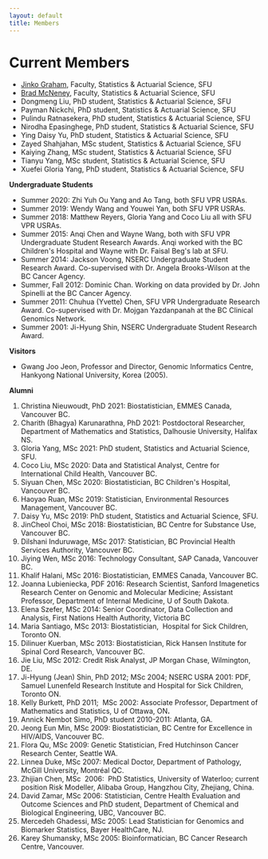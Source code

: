 ```yaml
---
layout: default
title: Members
---
```

# Current Members

<ul>
<li><a href="http://www.stat.sfu.ca/%7Ejgraham">Jinko Graham</a>, Faculty, Statistics &amp; Actuarial Science, SFU<br>
</li>
<li><a href="https://mcneney.github.io/">Brad McNeney</a>, Faculty, Statistics &amp; Actuarial Science, SFU</li>
<li>Dongmeng Liu, PhD student, Statistics &amp; Actuarial Science, SFU</li>
<li>Payman Nickchi, PhD student, Statistics &amp; Actuarial Science, SFU</li>
<li>Pulindu Ratnasekera, PhD student, Statistics &amp; Actuarial Science, SFU</li>
<li>Nirodha Epasinghege, PhD student, Statistics &amp; Actuarial Science, SFU</li>
<li>Ying Daisy Yu, PhD student, Statistics &amp; Actuarial Science, SFU</li>
<li>Zayed Shahjahan, MSc student, Statistics &amp; Actuarial Science, SFU</li>
<li>Kaiying Zhang,&nbsp;MSc student, Statistics &amp; Actuarial Science, SFU</li>
<li>Tianyu Yang, MSc student, Statistics &amp; Actuarial Science, SFU</li>
<li>Xuefei Gloria Yang, PhD student, Statistics &amp; Actuarial Science, SFU</li>
</ul>
<p><b>Undergraduate Students</b></p>
<ul>
<li>Summer 2020: Zhi Yuh Ou Yang and Ao Tang, both SFU VPR USRAs.</li>
<li>Summer 2019: Wendy Wang and Youwei Yan, both SFU VPR USRAs.</li>
<li>Summer 2018: Matthew Reyers, Gloria Yang and Coco Liu all with SFU VPR USRAs.<br>
</li>
<li>Summer 2015: Anqi Chen and Wayne Wang, both with SFU VPR Undergraduate Student Research Awards. Anqi worked with the BC Children's Hospital and Wayne with Dr. Faisal Beg's lab at SFU.<br>
</li>
<li>Summer 2014: Jackson Voong, NSERC Undergraduate Student Research Award. Co-supervised with Dr. Angela Brooks-Wilson at the BC Cancer Agency.</li>
<li>Summer, Fall 2012: Dominic Chan. Working on data provided by Dr. John Spinelli at the BC Cancer Agency.</li>
<li>Summer 2011: Chuhua (Yvette) Chen, SFU VPR Undergraduate Research Award. Co-supervised with Dr. Mojgan Yazdanpanah at the BC Clinical Genomics Network.</li>
<li>Summer 2001: Ji-Hyung Shin, NSERC Undergraduate Student Research Award. &nbsp;</li>
</ul>
<p><b>Visitors</b></p>
<ul>
<li>Gwang Joo Jeon, Professor and Director, Genomic Informatics Centre, Hankyong National University, Korea (2005).</li>
</ul>
<p><b>Alumni</b></p>
<ol>
<li>Christina Nieuwoudt, PhD 2021: Biostatistician, EMMES Canada, Vancouver BC.</li>
<li>Charith (Bhagya) Karunarathna, PhD 2021: Postdoctoral Researcher, Department of Mathematics and Statistics, Dalhousie University, Halifax NS.</li>
<li>Gloria Yang, MSc 2021: PhD student, Statistics and Actuarial Science, SFU.</li>
<li>Coco Liu, MSc 2020: Data and Statistical Analyst, Centre for International Child Health, Vancouver BC.</li>
<li>Siyuan Chen, MSc 2020: Biostatistician, BC Children's Hospital, Vancouver BC.</li>
<li>Haoyao Ruan, MSc 2019: Statistician, Environmental Resources Management, Vancouver BC.</li>
<li>Daisy Yu, MSc 2019: PhD student, Statistics and Actuarial Science, SFU.</li>
<li>JinCheol Choi, MSc 2018: Biostatistician, BC Centre for Substance Use, Vancouver BC.</li>
<li>Dilshani Induruwage, MSc 2017: Statistician, BC Provincial Health Services Authority, Vancouver BC.<br>
</li>
<li>Jiying Wen, MSc 2016: Technology Consultant, SAP Canada, Vancouver BC.<br>
</li>
<li>Khalif Halani, MSc 2016: Biostatistician, EMMES Canada, Vancouver BC.<br>
</li>
<li>Joanna Lubieniecka, PDF 2016: Research Scientist, Sanford Imagenetics Research Center on Genomic and Molecular Medicine; Assistant Professor, Department of Internal Medicine, U of South Dakota.<br>
</li>
<li>Elena Szefer, MSc 2014: Senior Coordinator, Data Collection and Analysis, First Nations Health Authority, Victoria BC<br>
</li>
<li>Maria Santiago, MSc 2013: Biostatistician,&nbsp; Hospital for Sick Children, Toronto ON.<br>
</li>
<li>Dilinuer Kuerban, MSc 2013: Biostatistician, Rick Hansen Institute for Spinal Cord Research, Vancouver BC.<br>
</li>
<li>Jie Liu, MSc 2012: Credit Risk Analyst, JP Morgan Chase, Wilmington, DE.</li>
<li>Ji-Hyung (Jean) Shin, PhD 2012; MSc 2004; NSERC USRA 2001: PDF, Samuel Lunenfeld Research Institute and Hospital for Sick Children, Toronto ON.</li>
<li>Kelly Burkett, PhD 2011;&nbsp; MSc 2002: Associate Professor, Department of Mathematics and Statistics, U of Ottawa, ON<b>.</b></li>
<li>Annick Nembot Simo, PhD student 2010-2011: Atlanta, GA.<br>
</li>
<li>Jeong Eun Min, MSc 2009: Biostatistician, BC Centre for Excellence in HIV/AIDS, Vancouver BC.</li>
<li>Flora Qu, MSc 2009: Genetic Statistician, Fred Hutchinson Cancer Research Center, Seattle WA.<br>
</li>
<li>Linnea Duke, MSc 2007: Medical Doctor, Department of Pathology, McGill University, Montréal QC.</li>
<li>Zhijian Chen, MSc&nbsp; 2006:&nbsp; PhD Statistics, University of Waterloo; current position Risk Modeller, Alibaba Group, Hangzhou City, Zhejiang, China.</li>
<li>David Zamar, MSc 2006: Statistician, Centre Health Evaluation and Outcome Sciences and PhD student, Department of Chemical and Biological Engineering, UBC, Vancouver BC.<br>
</li>
<li>Mercedeh Ghadessi, MSc 2005: Lead Statistician for Genomics and Biomarker Statistics, Bayer HealthCare, NJ.<br>
</li>
<li>Karey Shumansky, MSc 2005: Bioinformatician, BC Cancer Research Centre, Vancouver.</li>
</ol>
<p>&nbsp;</p>

